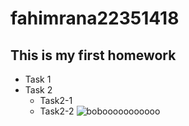 # fahimrana22351418
## This is my first homework
* Task 1
* Task 2
  * Task2-1
  * Task2-2
  ![bobooooooooooo](https://github.com/FAHIM-RANA/fahimrana22351418/assets/126054498/20014ac8-29b3-40ac-b565-a70eb5a34401)
